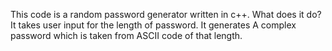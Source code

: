 This code is a random password generator written in c++.
What does it do?
It takes user input for the length of password. It generates 
A complex password which is taken from ASCII code of that length.
